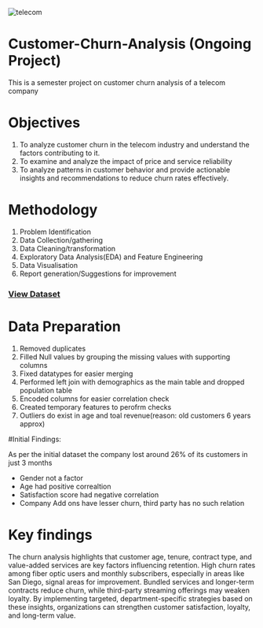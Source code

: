 ![telecom](https://github.com/user-attachments/assets/f79da395-7b9a-491c-b7d2-bcc10435f0fa)

# Customer-Churn-Analysis (Ongoing Project)
This is a semester project on customer churn analysis of a telecom company

# Objectives

<ol>
  <li>To analyze customer churn in the telecom industry and understand the factors contributing to it.</li>
  <li>To examine and analyze the impact of price and service reliability</li>
  <li>To analyze patterns in customer behavior and provide actionable insights and recommendations to reduce churn rates effectively.</li>
</ol>

# Methodology
<ol>
  <li>Problem Identification </li>
  <li>Data Collection/gathering</li>
  <li>Data Cleaning/transformation</li>
  <li>Exploratory Data Analysis(EDA) and Feature Engineering</li>
  <li>Data Visualisation</li>
  <li>Report generation/Suggestions for improvement</li>
</ol>

### <a href="https://accelerator.ca.analytics.ibm.com/bi/?perspective=authoring&pathRef=.public_folders%2FIBM%2BAccelerator%2BCatalog%2FContent%2FDAT00148&id=i9710CF25EF75468D95FFFC7D57D45204&objRef=i9710CF25EF75468D95FFFC7D57D45204&action=run&format=HTML&cmPropStr=%7B%22id%22%3A%22i9710CF25EF75468D95FFFC7D57D45204%22%2C%22type%22%3A%22reportView%22%2C%22defaultName%22%3A%22DAT00148%22%2C%22permissions%22%3A%5B%22execute%22%2C%22read%22%2C%22traverse%22%5D%7D">View Dataset</a>

# Data Preparation
<ol>
  <li>Removed duplicates</li>
  <li>Filled Null values by grouping the missing values with supporting columns</li>
  <li>Fixed datatypes for easier merging</li>
  <li>Performed left join with demographics as the main table and dropped population table</li>
  <li>Encoded columns for easier correlation check</li>
  <li>Created temporary features to perofrm checks</li>
  <li>Outliers do exist in age and toal revenue(reason: old customers 6 years approx)</li>
</ol>


#Initial Findings:

As per the initial dataset the company lost around 26% of its customers in just 3 months
- Gender not a factor
- Age had positive correaltion
- Satisfaction score had negative correlation
- Company Add ons have lesser churn, third party has no such relation

# Key findings
The churn analysis highlights that customer age, tenure, contract type, and value-added
services are key factors influencing retention. High churn rates among fiber optic users and
monthly subscribers, especially in areas like San Diego, signal areas for improvement. Bundled
services and longer-term contracts reduce churn, while third-party streaming offerings may
weaken loyalty. By implementing targeted, department-specific strategies based on these
insights, organizations can strengthen customer satisfaction, loyalty, and long-term value.
